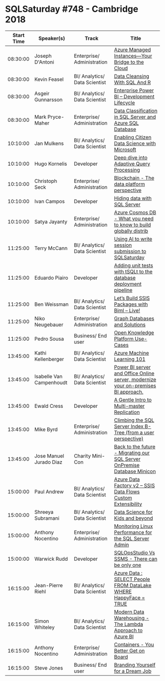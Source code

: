 # SQLSaturday #748 - Cambridge 2018
Start Time|Speaker(s)|Track|Title
---|---|---|---
08:30:00|Joseph D'Antoni|Enterprise/ Administration|[Azure Managed Instances—Your Bridge to the Cloud](77443.md)
08:30:00|Kevin Feasel|BI/ Analytics/ Data Scientist|[Data Cleansing With SQL And R](77803.md)
08:30:00|Asgeir Gunnarsson|BI/ Analytics/ Data Scientist|[Enterprise Power BI – Development Lifecycle](77919.md)
08:30:00|Mark Pryce-Maher|Enterprise/ Administration|[Data Classification in SQL Server and Azure SQL Database](82228.md)
10:10:00|Jan Mulkens|BI/ Analytics/ Data Scientist|[Enabling Citizen Data Science with Microsoft](73470.md)
10:10:00|Hugo Kornelis|Developer|[Deep dive into Adaptive Query Processing](78836.md)
10:10:00|Christoph Seck|Enterprise/ Administration|[Blockchain - The data platform perspective](80265.md)
10:10:00|Ivan Campos|Developer|[Hiding data with SQL Server](82158.md)
10:10:00|Satya Jayanty|Enterprise/ Administration|[Azure Cosmos DB - What you need to know to build globally distrib](82864.md)
11:25:00|Terry McCann|BI/ Analytics/ Data Scientist|[Using AI to write session submission to SQLSaturday](73484.md)
11:25:00|Eduardo Piairo|Developer|[Adding unit tests with tSQLt to the database deployment pipeline](73803.md)
11:25:00|Ben Weissman|BI/ Analytics/ Data Scientist|[Let’s Build SSIS Packages with Biml – Live!](75785.md)
11:25:00|Niko Neugebauer|Enterprise/ Administration|[Graph Databases and Solutions](77664.md)
11:25:00|Pedro Sousa|Business/ End user|[Open Knowledge Platform Use-Cases](77823.md)
13:45:00|Kathi Kellenberger|BI/ Analytics/ Data Scientist|[Azure Machine Learning 101](73460.md)
13:45:00|Isabelle Van Campenhoudt|BI/ Analytics/ Data Scientist|[Power BI server and Office Online server, modernize your on-premises BI approach.](73489.md)
13:45:00|Ewald Cress|Developer|[A Gentle Intro to Multi-master Replication](78890.md)
13:45:00|Mike Byrd|Enterprise/ Administration|[Climbing the SQL Server Index B-Tree (from a user perspective)](78967.md)
13:45:00|Jose Manuel Jurado Diaz|Charity Mini-Con|[Back to the future - Migrating our SQL Server OnPremise Database Minicon](80194.md)
15:00:00|Paul Andrew|BI/ Analytics/ Data Scientist|[Azure Data Factory v2 – SSIS Data Flows  Custom Extensibility](75791.md)
15:00:00|Shreeya Subramani|BI/ Analytics/ Data Scientist|[Data Science for Kids and beyond](77099.md)
15:00:00|Anthony Nocentino|Enterprise/ Administration|[Monitoring Linux Performance for the SQL Server Admin](78607.md)
15:00:00|Warwick Rudd|Developer|[SQLOpsStudio Vs SSMS - There can be only one](83659.md)
16:15:00|Jean-Pierre Riehl|BI/ Analytics/ Data Scientist|[Azure Data : SELECT People FROM DataLake WHERE HappyFace = TRUE](74310.md)
16:15:00|Simon Whiteley|BI/ Analytics/ Data Scientist|[Modern Data Warehousing - The Lambda Approach to Azure BI](78029.md)
16:15:00|Anthony Nocentino|Enterprise/ Administration|[Containers - You Better Get on Board](78604.md)
16:15:00|Steve Jones|Business/ End user|[Branding Yourself for a Dream Job](80923.md)
